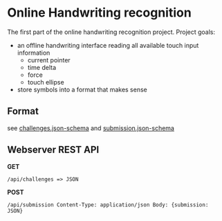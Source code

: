 # Online Handwriting recognition

The first part of the online handwriting recognition project.
Project goals:

- an offline handwriting interface reading all available touch input information
    - current pointer
    - time delta
    - force
    - touch ellipse
- store symbols into a format that makes sense

Format
------

see [challenges.json-schema](challenges.json-schema) and [submission.json-schema](submission.json-schema)

Webserver REST API
----------------------

**GET**
```
/api/challenges => JSON
```

**POST**
```
/api/submission Content-Type: application/json Body: {submission: JSON}
```
